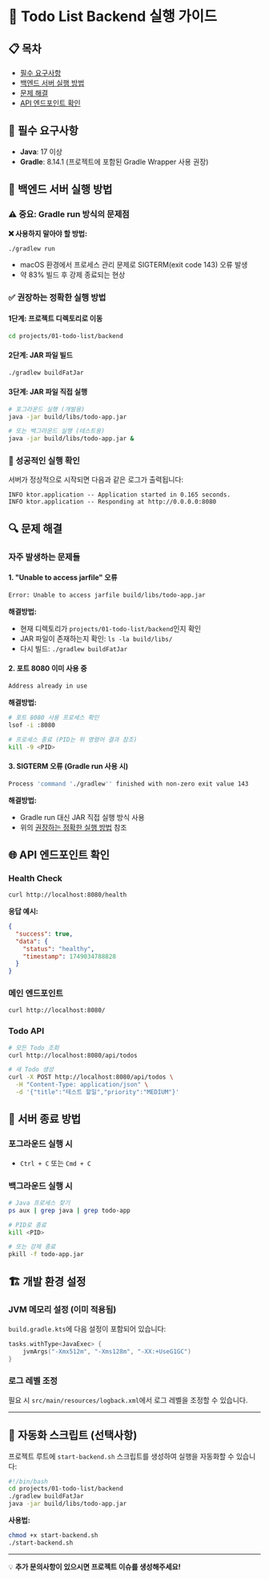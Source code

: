 # 🚀 Todo List Backend 실행 가이드

## 📋 목차
- [필수 요구사항](#필수-요구사항)
- [백엔드 서버 실행 방법](#백엔드-서버-실행-방법)
- [문제 해결](#문제-해결)
- [API 엔드포인트 확인](#api-엔드포인트-확인)

## 🔧 필수 요구사항

- **Java**: 17 이상
- **Gradle**: 8.14.1 (프로젝트에 포함된 Gradle Wrapper 사용 권장)

## 🚀 백엔드 서버 실행 방법

### ⚠️ 중요: Gradle run 방식의 문제점

**❌ 사용하지 말아야 할 방법:**
```bash
./gradlew run
```
- macOS 환경에서 프로세스 관리 문제로 SIGTERM(exit code 143) 오류 발생
- 약 83% 빌드 후 강제 종료되는 현상

### ✅ 권장하는 정확한 실행 방법

#### 1단계: 프로젝트 디렉토리로 이동
```bash
cd projects/01-todo-list/backend
```

#### 2단계: JAR 파일 빌드
```bash
./gradlew buildFatJar
```

#### 3단계: JAR 파일 직접 실행
```bash
# 포그라운드 실행 (개발용)
java -jar build/libs/todo-app.jar

# 또는 백그라운드 실행 (테스트용)
java -jar build/libs/todo-app.jar &
```

### 🎯 성공적인 실행 확인

서버가 정상적으로 시작되면 다음과 같은 로그가 출력됩니다:

```
INFO ktor.application -- Application started in 0.165 seconds.
INFO ktor.application -- Responding at http://0.0.0.0:8080
```

## 🔍 문제 해결

### 자주 발생하는 문제들

#### 1. "Unable to access jarfile" 오류
```bash
Error: Unable to access jarfile build/libs/todo-app.jar
```

**해결방법:**
- 현재 디렉토리가 `projects/01-todo-list/backend`인지 확인
- JAR 파일이 존재하는지 확인: `ls -la build/libs/`
- 다시 빌드: `./gradlew buildFatJar`

#### 2. 포트 8080 이미 사용 중
```bash
Address already in use
```

**해결방법:**
```bash
# 포트 8080 사용 프로세스 확인
lsof -i :8080

# 프로세스 종료 (PID는 위 명령어 결과 참조)
kill -9 <PID>
```

#### 3. SIGTERM 오류 (Gradle run 사용 시)
```bash
Process 'command './gradlew'' finished with non-zero exit value 143
```

**해결방법:**
- Gradle run 대신 JAR 직접 실행 방식 사용
- 위의 [권장하는 정확한 실행 방법](#-권장하는-정확한-실행-방법) 참조

## 🌐 API 엔드포인트 확인

### Health Check
```bash
curl http://localhost:8080/health
```

**응답 예시:**
```json
{
  "success": true,
  "data": {
    "status": "healthy",
    "timestamp": 1749034788828
  }
}
```

### 메인 엔드포인트
```bash
curl http://localhost:8080/
```

### Todo API
```bash
# 모든 Todo 조회
curl http://localhost:8080/api/todos

# 새 Todo 생성
curl -X POST http://localhost:8080/api/todos \
  -H "Content-Type: application/json" \
  -d '{"title":"테스트 할일","priority":"MEDIUM"}'
```

## 📝 서버 종료 방법

### 포그라운드 실행 시
- `Ctrl + C` 또는 `Cmd + C`

### 백그라운드 실행 시
```bash
# Java 프로세스 찾기
ps aux | grep java | grep todo-app

# PID로 종료
kill <PID>

# 또는 강제 종료
pkill -f todo-app.jar
```

## 🏗️ 개발 환경 설정

### JVM 메모리 설정 (이미 적용됨)
`build.gradle.kts`에 다음 설정이 포함되어 있습니다:

```kotlin
tasks.withType<JavaExec> {
    jvmArgs("-Xmx512m", "-Xms128m", "-XX:+UseG1GC")
}
```

### 로그 레벨 조정
필요 시 `src/main/resources/logback.xml`에서 로그 레벨을 조정할 수 있습니다.

---

## 🔄 자동화 스크립트 (선택사항)

프로젝트 루트에 `start-backend.sh` 스크립트를 생성하여 실행을 자동화할 수 있습니다:

```bash
#!/bin/bash
cd projects/01-todo-list/backend
./gradlew buildFatJar
java -jar build/libs/todo-app.jar
```

**사용법:**
```bash
chmod +x start-backend.sh
./start-backend.sh
```

---

💡 **추가 문의사항이 있으시면 프로젝트 이슈를 생성해주세요!** 